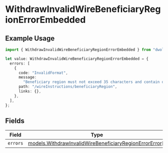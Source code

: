 # WithdrawInvalidWireBeneficiaryRegionErrorEmbedded

## Example Usage

```typescript
import { WithdrawInvalidWireBeneficiaryRegionErrorEmbedded } from "dwolla-typescript";

let value: WithdrawInvalidWireBeneficiaryRegionErrorEmbedded = {
  errors: [
    {
      code: "InvalidFormat",
      message:
        "Beneficiary region must not exceed 35 characters and contain only alphanumeric, white space, '.' or '#' characters.",
      path: "/wireInstructions/beneficiaryRegion",
      links: {},
    },
  ],
};
```

## Fields

| Field                                                                                                                  | Type                                                                                                                   | Required                                                                                                               | Description                                                                                                            |
| ---------------------------------------------------------------------------------------------------------------------- | ---------------------------------------------------------------------------------------------------------------------- | ---------------------------------------------------------------------------------------------------------------------- | ---------------------------------------------------------------------------------------------------------------------- |
| `errors`                                                                                                               | [models.WithdrawInvalidWireBeneficiaryRegionErrorError](../models/withdrawinvalidwirebeneficiaryregionerrorerror.md)[] | :heavy_minus_sign:                                                                                                     | N/A                                                                                                                    |